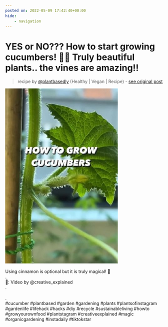 ```yaml
---
posted on: 2022-05-09 17:42:40+00:00
hide:
    - navigation
---
```


# YES or NO??? How to start growing cucumbers! 🥒🤩 Truly beautiful plants.. the vines are amazing!!  

> recipe by [@plantbasedly](https://www.instagram.com/plantbasedly/) 
(Healthy | Vegan | Recipe) - [see original post](https://instagram.com/p/CdWJfiYqKPX)

![](../img/plantbasedly_09-05-2022_1705.png)

Using cinnamon is optional but it is truly magical! 🌱\
.\
📸: Video by @creative_explained\
.\
\
.\
\#cucumber \#plantbased \#garden \#gardening \#plants \#plantsofinstagram \#gardenlife \#lifehack \#hacks \#diy \#recycle \#sustainableliving \#howto \#growyourownfood \#plantstagram \#creativeexplained \#magic \#organicgardening \#instadaily \#tiktokstar 